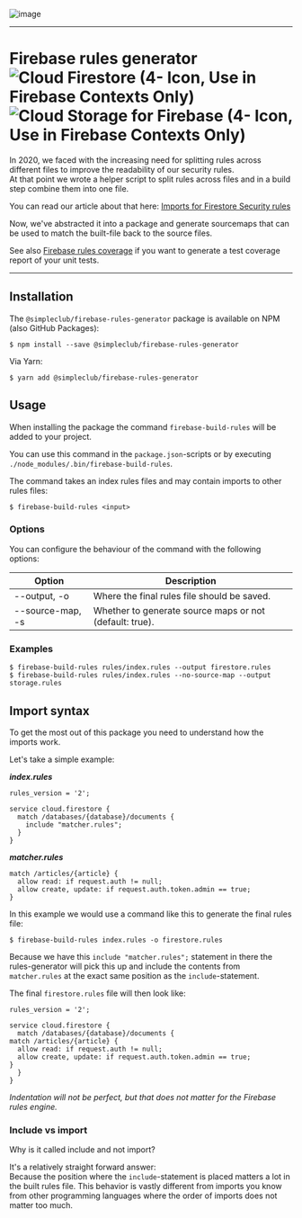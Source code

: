 ![image](https://user-images.githubusercontent.com/10195482/120231727-525f0d80-c252-11eb-966f-32bbe17931e0.png)

---

# Firebase rules generator ![Cloud Firestore (4- Icon, Use in Firebase Contexts Only)](https://user-images.githubusercontent.com/10195482/120106635-2d896e00-c15e-11eb-9cbd-b25a858c6b48.png) ![Cloud Storage for Firebase (4- Icon, Use in Firebase Contexts Only)](https://user-images.githubusercontent.com/10195482/120106718-7ccf9e80-c15e-11eb-8bcf-beeb1da6e7d1.png)

In 2020, we faced with the increasing need for splitting rules across different files to improve the readability of our security rules.  
At that point we wrote a helper script to split rules across files and in a build step combine them into one file.

You can read our article about that here: [Imports for Firestore Security rules]

Now, we've abstracted it into a package and generate sourcemaps that can be used to match the built-file back to the source files.

See also [Firebase rules coverage] if you want to generate a test coverage report of your unit tests.

--- 

## Installation

The `@simpleclub/firebase-rules-generator` package is available on NPM (also GitHub Packages): 

```shell
$ npm install --save @simpleclub/firebase-rules-generator
```

Via Yarn:

```shell
$ yarn add @simpleclub/firebase-rules-generator
```

## Usage

When installing the package the command `firebase-build-rules` will be added to your project.

You can use this command in the `package.json`-scripts or by executing `./node_modules/.bin/firebase-build-rules`.

The command takes an index rules files and may contain imports to other rules files:

```shell
$ firebase-build-rules <input>
```

### Options

You can configure the behaviour of the command with the following options:

| Option           | Description                                             |
| ---------------- | ------------------------------------------------------- |
| --output, -o     | Where the final rules file should be saved.             |
| --source-map, -s | Whether to generate source maps or not (default: true). |

### Examples

```shell
$ firebase-build-rules rules/index.rules --output firestore.rules
$ firebase-build-rules rules/index.rules --no-source-map --output storage.rules
 ```

## Import syntax

To get the most out of this package you need to understand how the imports work.

Let's take a simple example:

***index.rules***
```firebase_rules
rules_version = '2';

service cloud.firestore {
  match /databases/{database}/documents {
    include "matcher.rules";
  }
}
```

***matcher.rules***
```firebase_rules
match /articles/{article} {
  allow read: if request.auth != null;
  allow create, update: if request.auth.token.admin == true;
}
```

In this example we would use a command like this to generate the final rules file:

```shell
$ firebase-build-rules index.rules -o firestore.rules 
```

Because we have this `include "matcher.rules";` statement in there the rules-generator will pick this up and
include the contents from `matcher.rules` at the exact same position as the `include`-statement.

The final `firestore.rules` file will then look like:

```firebase_rules
rules_version = '2';

service cloud.firestore {
  match /databases/{database}/documents {
match /articles/{article} {
  allow read: if request.auth != null;
  allow create, update: if request.auth.token.admin == true;
}
  }
}
```
*Indentation will not be perfect, but that does not matter for the Firebase rules engine.*

### Include vs import

Why is it called include and not import?

It's a relatively straight forward answer:  
Because the position where the `include`-statement is placed matters a lot in the built rules file.
This behavior is vastly different from imports you know from other programming languages where the order of imports does not matter too much.

[Imports for Firestore Security rules]: https://medium.com/firebase-developers/imports-for-firestore-security-rules-are-the-best-26f0770ad23c
[Firebase rules coverage]: https://github.com/simpleclub/firebase-rules-helper/blob/main/firebase-rules-coverage
